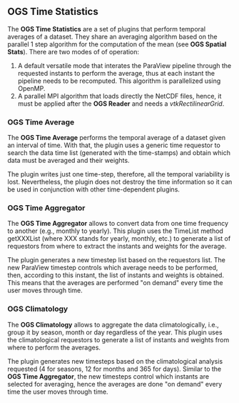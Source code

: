 ## OGS Time Statistics

The **OGS Time Statistics** are a set of plugins that perform temporal averages of a dataset. They share an averaging algorithm based on the parallel 1 step algorithm for the computation of the mean (see **OGS Spatial Stats**). There are two modes of of operation:
1. A default versatile mode that interates the ParaView pipeline through the requested instants to perform the average, thus at each instant the pipeline needs to be recomputed. This algorithm is parallelized using OpenMP.
2. A parallel MPI algorithm that loads directly the NetCDF files, hence, it must be applied after the **OGS Reader** and needs a _vtkRectilinearGrid_.

### OGS Time Average

The **OGS Time Average** performs the temporal average of a dataset given an interval of time. With that, the plugin uses a generic time requestor to search the data time list (generated with the time-stamps) and obtain which data must be averaged and their weights.

The plugin writes just one time-step, therefore, all the temporal variability is lost. Nevertheless, the plugin does not destroy the time information so it can be used in conjunction with other time-dependent plugins.

### OGS Time Aggregator

The **OGS Time Aggregator** allows to convert data from one time frequency to another (e.g., monthly to yearly). This plugin uses the TimeList method getXXXList (where XXX stands for yearly, monthly, etc.) to generate a list of requestors from where to extract the instants and weights for the average.

The plugin generates a new timestep list based on the requestors list. The new ParaView timestep controls which average needs to be performed, then, according to this instant, the list of instants and weights is obtained. This means that the averages are performed "on demand" every time the user moves through time.

### OGS Climatology

The **OGS Climatology** allows to aggregate the data climatologically, i.e., group it by season, month or day regardless of the year. This plugin uses the climatological requestors to generate a list of instants and weights from where to perform the averages.

The plugin generates new timesteps based on the climatological analysis requested (4 for seasons, 12 for months and 365 for days). Similar to the **OGS Time Aggregator**, the new timesteps control which instants are selected for averaging, hence the averages are done "on demand" every time the user moves through time.